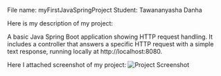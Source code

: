 File name: myFirstJavaSpringProject
Student: Tawananyasha Danha

Here is my description of my project:

A basic Java Spring Boot application showing HTTP request handling. It includes a controller that answers a specific HTTP request with a simple text response, running locally at http://localhost:8080.

Here I attached screenshot of my project:
![Project Screenshot]("images/screenshot.jpg")
